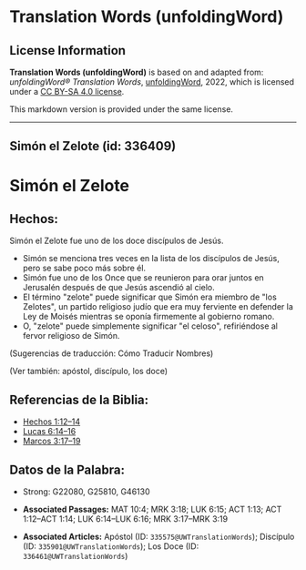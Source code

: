 # Translation Words (unfoldingWord)

## License Information

**Translation Words (unfoldingWord)** is based on and adapted from: _unfoldingWord® Translation Words_, [unfoldingWord](https://unfoldingword.org/utw), 2022, which is licensed under a [CC BY-SA 4.0 license](https://creativecommons.org/licenses/by-sa/4.0/legalcode.en).

This markdown version is provided under the same license.



--------------------------------

## Simón el Zelote (id: 336409)

Simón el Zelote
===============

Hechos:
-------

Simón el Zelote fue uno de los doce discípulos de Jesús.

* Simón se menciona tres veces en la lista de los discípulos de Jesús, pero se sabe poco más sobre él.
* Simón fue uno de los Once que se reunieron para orar juntos en Jerusalén después de que Jesús ascendió al cielo.
* El término "zelote" puede significar que Simón era miembro de "los Zelotes", un partido religioso judío que era muy ferviente en defender la Ley de Moisés mientras se oponía firmemente al gobierno romano.
* O, "zelote" puede simplemente significar "el celoso", refiriéndose al fervor religioso de Simón.

(Sugerencias de traducción: Cómo Traducir Nombres)

(Ver también: apóstol, discípulo, los doce)

Referencias de la Biblia:
-------------------------

* [Hechos 1:12–14](https://ref.ly/Acts1:12-Acts1:14)
* [Lucas 6:14–16](https://ref.ly/Luke6:14-Luke6:16)
* [Marcos 3:17–19](https://ref.ly/Mark3:17-Mark3:19)

Datos de la Palabra:
--------------------

* Strong: G22080, G25810, G46130

* **Associated Passages:** MAT 10:4; MRK 3:18; LUK 6:15; ACT 1:13; ACT 1:12–ACT 1:14; LUK 6:14–LUK 6:16; MRK 3:17–MRK 3:19
* **Associated Articles:** Apóstol (ID: `335575@UWTranslationWords`); Discípulo (ID: `335901@UWTranslationWords`); Los Doce (ID: `336461@UWTranslationWords`)


